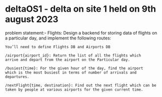 # deltaOS1 - delta on site 1 held on 9th august 2023

problem statement:-
Flights: Design a backend for storing data of flights on a particular day, and implement the following routes:
	
	You’ll need to define Flights DB and Airports DB

	/airport{airport_id}: Return the list of all the flights which
 	arrive and depart from the airport on the Particular day.

	/busiest{time}: For the given hour of the day, find the airport 
 	which is the most busiest in terms of number of arrivals and departures.
	
	/nextFlight{time, destination}: Find out the next flight which can be
 	taken by people at various airports for the given current time.
